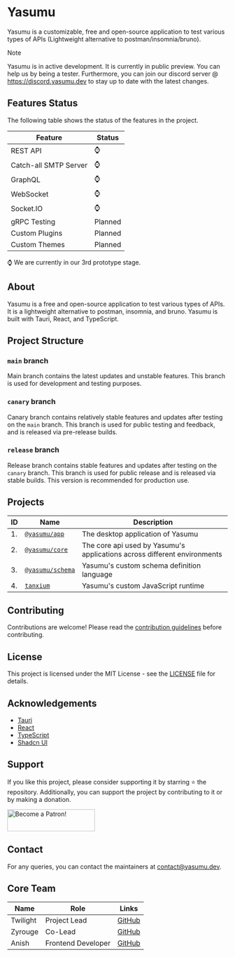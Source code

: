 # Yasumu

Yasumu is a customizable, free and open-source application to test various types of APIs (Lightweight alternative to postman/insomnia/bruno).

> [!NOTE]  
> Yasumu is in active development. It is currently in public preview. You can help us by being a tester. Furthermore, you can join our discord server @ https://discord.yasumu.dev to stay up to date with the latest changes.

## Features Status

The following table shows the status of the features in the project.

| Feature               | Status  |
| --------------------- | ------- |
| REST API              | ⌚      |
| Catch-all SMTP Server | ⌚      |
| GraphQL               | ⌚      |
| WebSocket             | ⌚      |
| Socket.IO             | ⌚      |
| gRPC Testing          | Planned |
| Custom Plugins        | Planned |
| Custom Themes         | Planned |

⌚ We are currently in our 3rd prototype stage.

## About

Yasumu is a free and open-source application to test various types of APIs. It is a lightweight alternative to postman, insomnia, and bruno. Yasumu is built with Tauri, React, and TypeScript.

## Project Structure

### `main` branch

Main branch contains the latest updates and unstable features. This branch is used for development and testing purposes.

### `canary` branch

Canary branch contains relatively stable features and updates after testing on the `main` branch. This branch is used for public testing and feedback, and is released via pre-release builds.

### `release` branch

Release branch contains stable features and updates after testing on the `canary` branch. This branch is used for public release and is released via stable builds. This version is recommended for production use.

## Projects

| ID  | Name                                  | Description                                                              |
| --- | ------------------------------------- | ------------------------------------------------------------------------ |
| 1.  | [`@yasumu/app`](./apps/yasumu)        | The desktop application of Yasumu                                        |
| 2.  | [`@yasumu/core`](./packages/core)     | The core api used by Yasumu's applications across different environments |
| 3.  | [`@yasumu/schema`](./packages/schema) | Yasumu's custom schema definition language                               |
| 4.  | [`tanxium`](./packages/tanxium)       | Yasumu's custom JavaScript runtime                                       |

## Contributing

Contributions are welcome! Please read the [contribution guidelines](CONTRIBUTING.md) before contributing.

## License

This project is licensed under the MIT License - see the [LICENSE](LICENSE) file for details.

## Acknowledgements

- [Tauri](https://tauri.app/)
- [React](https://reactjs.org/)
- [TypeScript](https://www.typescriptlang.org/)
- [Shadcn UI](https://ui.shadcn.com/)

## Support

If you like this project, please consider supporting it by starring ⭐ the repository. Additionally, you can support the project by contributing to it or by making a donation.

<a href="https://www.patreon.com/twlite"><img src="https://c5.patreon.com/external/logo/become_a_patron_button.png" alt="Become a Patron!" width="200" height="50"></a>

## Contact

For any queries, you can contact the maintainers at [contact@yasumu.dev](mailto:contact@yasumu.dev).

## Core Team

| Name     | Role               | Links                                 |
| -------- | ------------------ | ------------------------------------- |
| Twilight | Project Lead       | [GitHub](https://github.com/twlite)   |
| Zyrouge  | Co-Lead            | [GitHub](https://github.com/zyrouge)  |
| Anish    | Frontend Developer | [GitHub](https://github.com/novanish) |
